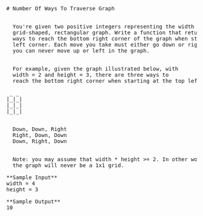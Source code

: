 <pre>
# Number Of Ways To Traverse Graph


  You're given two positive integers representing the width and height of a
  grid-shaped, rectangular graph. Write a function that returns the number of
  ways to reach the bottom right corner of the graph when starting at the top
  left corner. Each move you take must either go down or right. In other words,
  you can never move up or left in the graph.


  For example, given the graph illustrated below, with
  width = 2 and height = 3, there are three ways to
  reach the bottom right corner when starting at the top left corner:

 _ _
|_|_|
|_|_|
|_|_|


  Down, Down, Right
  Right, Down, Down
  Down, Right, Down


  Note: you may assume that width * height >= 2. In other words,
  the graph will never be a 1x1 grid.

**Sample Input**
width = 4
height = 3

**Sample Output**
10

</pre>